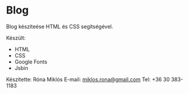 # Blog

Blog készíteése HTML és CSS segítségével.

Készült:
- HTML
- CSS
- Google Fonts
- Jsbin

Készítette: Róna Miklós 
E-mail: miklos.rona@gmail.com
Tel: +36 30 383-1183
